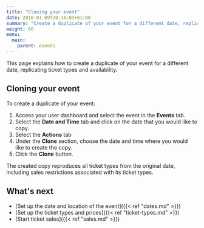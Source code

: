 ```yaml
---
title: "Cloning your event"
date: 2018-01-09T20:14:03+01:00
summary: "Create a duplicate of your event for a different date, replicating ticket types and availability."
weight: 80
menu:
  main:
    parent: events
---
```


This page explains how to create a duplicate of your event for a different date, replicating ticket types and availability.

## Cloning your event

To create a duplicate of your event:

1. Access your user dashboard and select the event in the **Events** tab.
2. Select the **Date and Time** tab and click on the date that you would like to copy. 
3. Select the **Actions** tab
4. Under the **Clone** section, choose the date and time where you would like to create the copy.
5. Click the **Clone** button.

The created copy reproduces all ticket types from the original date, including sales restrictions associated with its ticket types. 

## What's next

* [Set up the date and location of the event]({{< ref "dates.md" >}})
* [Set up the ticket types and prices]({{< ref "ticket-types.md" >}})
* [Start ticket sales]({{< ref "sales.md" >}})
 